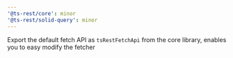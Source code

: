 ```yaml
---
'@ts-rest/core': minor
'@ts-rest/solid-query': minor
---
```


Export the default fetch API as `tsRestFetchApi` from the core library, enables you to easy modify the fetcher
